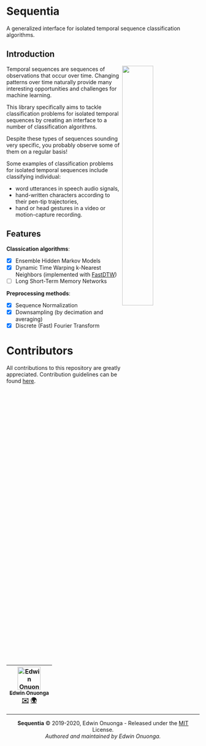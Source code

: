 # Sequentia

A generalized interface for isolated temporal sequence classification algorithms.

## Introduction

<img src="https://i.ibb.co/gPymgs4/classifier.png" width="40%" align="right"></img>

Temporal sequences are sequences of observations that occur over time. Changing patterns over time naturally provide many interesting opportunities and challenges for machine learning.

This library specifically aims to tackle classification problems for isolated temporal sequences by creating an interface to a number of classification algorithms.

Despite these types of sequences sounding very specific, you probably observe some of them on a regular basis!

Some examples of classification problems for isolated temporal sequences include classifying individual:

- word utterances in speech audio signals,
- hand-written characters according to their pen-tip trajectories,
- hand or head gestures in a video or motion-capture recording.

## Features

**Classication algorithms**:

- [x] Ensemble Hidden Markov Models
- [x] Dynamic Time Warping k-Nearest Neighbors (implemented with [FastDTW](https://github.com/slaypni/fastdtw))
- [ ] Long Short-Term Memory Networks

**Preprocessing methods**:

- [x] Sequence Normalization
- [x] Downsampling (by decimation and averaging)
- [x] Discrete (Fast) Fourier Transform

# Contributors

All contributions to this repository are greatly appreciated. Contribution guidelines can be found [here](/CONTRIBUTING.md).

<table>
	<thead>
		<tr>
			<th align="center">
                <a href="https://github.com/eonu">
                <img src="https://avatars0.githubusercontent.com/u/24795571?s=460&v=4" alt="Edwin Onuonga" width="60px">
                <br/><sub><b>Edwin Onuonga</b></sub>
                </a>
                <br/>
                <a href="mailto:ed@eonu.net">✉️</a>
                <a href="https://eonu.net">🌍</a>
			</th>
			<!-- Add more <th></th> blocks for more contributors -->
		</tr>
	</thead>
</table>

---

<p align="center">
  <b>Sequentia</b> &copy; 2019-2020, Edwin Onuonga - Released under the <a href="https://opensource.org/licenses/MIT">MIT</a> License.<br/>
  <em>Authored and maintained by Edwin Onuonga.</em>
</p>